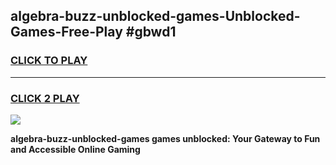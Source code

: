 
## algebra-buzz-unblocked-games-Unblocked-Games-Free-Play #gbwd1
<h3>
<a href="https://us.freeplayer.one?title=algebra-buzz-unblocked-games&ref=9M">CLICK TO PLAY</a></h3>
<hr>

<h3>
<a href="https://us.freeplayer.one?title=algebra-buzz-unblocked-games&ref=9M">CLICK 2 PLAY</a>
  
</h3>

<a href="https://us.freeplayer.one?title=algebra-buzz-unblocked-games&ref=9M"><img src="https://clearcache.store/games.png"></a>


**algebra-buzz-unblocked-games games unblocked: Your Gateway to Fun and Accessible Online Gaming**
